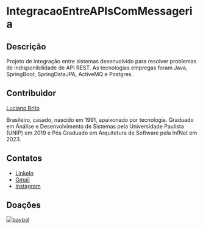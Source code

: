 # IntegracaoEntreAPIsComMessageria

## Descrição

Projeto de integração entre sistemas desenvolvido para resolver problemas de indisponibilidade de API REST.
As tecnologias empregas foram Java, SpringBoot, SpringDataJPA, ActiveMQ e Postgres.

## Contribuidor

[Luciano Brito](https://github.com/lucianobritodev)

Brasileiro, casado, nascido em 1991, apaixonado por tecnologia. Graduado em Ánálise e Desenvolvimento de Sistemas pela Universidade Paulista (UNIP) em 2019 e Pós Graduado em Arquitetura de Software pela InfNet em 2023. 


## Contatos

- [LinkeIn](https://www.linkedin.com/in/luciano-brito-dev)
- [Gmail](mailto:lucianobrito.dev@gmail.com)
- [Instagram](https://www.instagram.com/lucianobrito.dev)


## Doações

[![paypal](https://www.paypalobjects.com/en_US/i/btn/btn_donateCC_LG.gif)](https://www.paypal.com/donate/?hosted_button_id=SX3L4N89M8ZRW)